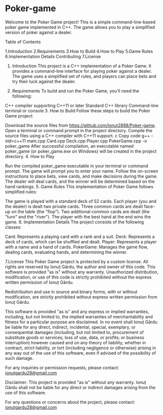# Poker-game
Welcome to the Poker Game project! This is a simple command-line-based poker game implemented in C++. The game allows you to play a simplified version of poker against a dealer.

Table of Contents

1.Introduction
2.Requirements
3.How to Build
4.How to Play
5.Game Rules
6.Implementation Details
Contributing
7.License

1. Introduction
This project is a C++ implementation of a Poker Game. It provides a command-line interface for playing poker against a dealer. The game uses a simplified set of rules, and players can place bets and try their luck against the dealer.

2. Requirements
To build and run the Poker Game, you'll need the following:

C++ compiler supporting C++11 or later
Standard C++ library
Command-line terminal or console
3. How to Build
Follow these steps to build the Poker Game project:

Download the source files from https://github.com/Ionut2888/Poker-game.
Open a terminal or command prompt in the project directory.
Compile the source files using a C++ compiler with C++11 support.
c
Copy code
g++ -std=c++11 main.cpp Card.cpp Deck.cpp Player.cpp PokerGame.cpp -o poker_game
After successful compilation, an executable named poker_game (or poker_game.exe on Windows) will be created in the project directory.
4. How to Play

Run the compiled poker_game executable in your terminal or command prompt.
The game will prompt you to enter your name.
Follow the on-screen instructions to place bets, view cards, and make decisions during the game.
The dealer will deal cards, and the winner will be determined based on the hand rankings.
5. Game Rules
This implementation of Poker Game follows simplified rules:

The game is played with a standard deck of 52 cards.
Each player (you and the dealer) is dealt two private cards.
Three common cards are dealt face-up on the table (the "flop").
Two additional common cards are dealt (the "turn" and the "river").
The player with the best hand at the end wins the game.
6. Implementation Details
The project consists of the following classes:

Card: Represents a playing card with a rank and a suit.
Deck: Represents a deck of cards, which can be shuffled and dealt.
Player: Represents a player with a name and a hand of cards.
PokerGame: Manages the game flow, dealing cards, evaluating hands, and determining the winner.

7.License
This Poker Game project is protected by a custom license. All rights are reserved by Ionuț Gârdu, the author and owner of this code. This software is provided "as is" without any warranty. Unauthorized distribution, modification, or use of this code is strictly prohibited without the express written permission of Ionuț Gârdu.

Redistribution and use in source and binary forms, with or without modification, are strictly prohibited without express written permission from Ionuț Gârdu.

This software is provided "as is" and any express or implied warranties, including, but not limited to, the implied warranties of merchantability and fitness for a particular purpose are disclaimed. In no event shall Ionuț Gârdu be liable for any direct, indirect, incidental, special, exemplary, or consequential damages (including, but not limited to, procurement of substitute goods or services; loss of use, data, or profits; or business interruption) however caused and on any theory of liability, whether in contract, strict liability, or tort (including negligence or otherwise) arising in any way out of the use of this software, even if advised of the possibility of such damage.

For any inquiries or permission requests, please contact: ionutgardu28@gmail.com

Disclaimer:
This project is provided "as is" without any warranty. Ionuț Gârdu shall not be liable for any direct or indirect damages arising from the use of this software.

For any questions or concerns about the project, please contact: ionutgardu28@gmail.com
